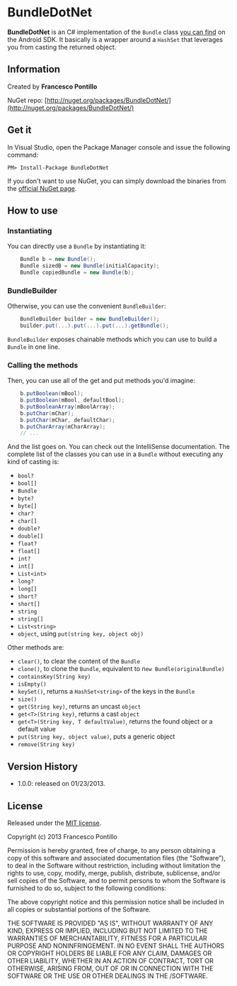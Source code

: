 # BundleDotNet #
**BundleDotNet** is an C# implementation of the `Bundle` class [you can find](http://developer.android.com/reference/android/os/Bundle.html) on the Android SDK. 
It basically is a wrapper around a `HashSet` that leverages you from casting the returned object.

## Information ##
Created by **Francesco Pontillo**

NuGet repo: [http://nuget.org/packages/BundleDotNet/](http://nuget.org/packages/BundleDotNet/)

## Get it ##
In Visual Studio, open the Package Manager console and issue the following command:

`PM> Install-Package BundleDotNet`

If you don't want to use NuGet, you can simply download the binaries from the [official NuGet page](http://nuget.org/packages/BundleDotNet/).

## How to use ##

### Instantiating ###
You can directly use a `Bundle` by instantiating it:

```c#
	Bundle b = new Bundle();
	Bundle sizedB = new Bundle(initialCapacity);
	Bundle copiedBundle = new Bundle(b);
```

### BundleBuilder ###
Otherwise, you can use the convenient `BundleBuilder`:

```c#
	BundleBuilder builder = new BundleBuilder();
	builder.put(...).put(...).put(...).getBundle();
```

`BundleBuilder` exposes chainable methods which you can use to build a `Bundle` in one line.

### Calling the methods ###
Then, you can use all of the get and put methods you'd imagine:

```c#
	b.putBoolean(mBool);
	b.putBoolean(mBool, defaultBool);
	b.putBooleanArray(mBoolArray);
	b.putChar(mChar);
	b.putChar(mChar, defaultChar);
	b.putCharArray(mCharArray);
	// ...
```

And the list goes on. You can check out the IntelliSense documentation. The complete list of the classes you can use in a `Bundle` without executing any kind of casting is:

- `bool?`
- `bool[]`
- `Bundle`
- `byte?`
- `byte[]`
- `char?`
- `char[]`
- `double?`
- `double[]`
- `float?`
- `float[]`
- `int?`
- `int[]`
- `List<int>`
- `long?`
- `long[]`
- `short?`
- `short[]`
- `string`
- `string[]`
- `List<string>`
- `object`, using `put(string key, object obj)`

Other methods are:

- `clear()`, to clear the content of the `Bundle`
- `clone()`, to clone the `Bundle`, equivalent to n`ew Bundle(originalBundle)`
- `containsKey(String key)`
- `isEmpty()`
- `keySet()`, returns a `HashSet<string>` of the keys in the `Bundle`
- `size()`
- `get(String key)`, returns an uncast `object`
- `get<T>(String key)`, returns a cast `object`
- `get<T>(String key, T defaultValue)`, returns the found object or a default value
- `put(String key, object value)`, puts a generic object
- `remove(String key)`

## Version History ##
- 1.0.0: released on 01/23/2013.

## License ##
Released under the [MIT license](http://www.opensource.org/licenses/mit-license.php).

Copyright (c) 2013 Francesco Pontillo

Permission is hereby granted, free of charge, to any person obtaining a copy of this software and associated documentation files (the "Software"), to deal in the Software without restriction, including without limitation the rights to use, copy, modify, merge, publish, distribute, sublicense, and/or sell copies of the Software, and to permit persons to whom the Software is furnished to do so, subject to the following conditions:

The above copyright notice and this permission notice shall be included in all copies or substantial portions of the Software.

THE SOFTWARE IS PROVIDED "AS IS", WITHOUT WARRANTY OF ANY KIND, EXPRESS OR IMPLIED, INCLUDING BUT NOT LIMITED TO THE WARRANTIES OF MERCHANTABILITY, FITNESS FOR A PARTICULAR PURPOSE AND NONINFRINGEMENT. IN NO EVENT SHALL THE AUTHORS OR COPYRIGHT HOLDERS BE LIABLE FOR ANY CLAIM, DAMAGES OR OTHER LIABILITY, WHETHER IN AN ACTION OF CONTRACT, TORT OR OTHERWISE, ARISING FROM, OUT OF OR IN CONNECTION WITH THE SOFTWARE OR THE USE OR OTHER DEALINGS IN THE /SOFTWARE.
